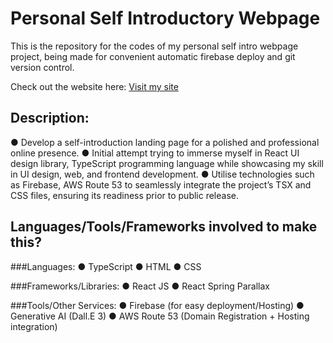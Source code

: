 # Personal Self Introductory Webpage

This is the repository for the codes of my personal self intro webpage project, being made for convenient automatic firebase deploy and git version control.

Check out the website here: [Visit my site](https://andrewkhchou.com)

## Description:
●	Develop a self-introduction landing page for a polished and professional online presence.
●	Initial attempt trying to immerse myself in React UI design library, TypeScript programming language while showcasing my skill in UI design, web, and frontend development.
●	Utilise technologies such as Firebase, AWS Route 53 to seamlessly integrate the project’s TSX and CSS files, ensuring its readiness prior to public release.

## Languages/Tools/Frameworks involved to make this?
###Languages:
● TypeScript
● HTML
● CSS

###Frameworks/Libraries:
● React JS
● React Spring Parallax

###Tools/Other Services:
● Firebase (for easy deployment/Hosting)
● Generative AI (Dall.E 3)
● AWS Route 53 (Domain Registration + Hosting integration)


